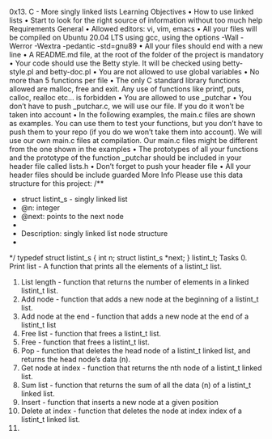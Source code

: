 0x13. C - More singly linked lists
Learning Objectives
•	How to use linked lists
•	Start to look for the right source of information without too much help
Requirements
General
•	Allowed editors: vi, vim, emacs
•	All your files will be compiled on Ubuntu 20.04 LTS using gcc, using the options -Wall -Werror -Wextra -pedantic -std=gnu89
•	All your files should end with a new line
•	A README.md file, at the root of the folder of the project is mandatory
•	Your code should use the Betty style. It will be checked using betty-style.pl and betty-doc.pl
•	You are not allowed to use global variables
•	No more than 5 functions per file
•	The only C standard library functions allowed are malloc, free and exit. Any use of functions like printf, puts, calloc, realloc etc… is forbidden
•	You are allowed to use _putchar
•	You don’t have to push _putchar.c, we will use our file. If you do it won’t be taken into account
•	In the following examples, the main.c files are shown as examples. You can use them to test your functions, but you don’t have to push them to your repo (if you do we won’t take them into account). We will use our own main.c files at compilation. Our main.c files might be different from the one shown in the examples
•	The prototypes of all your functions and the prototype of the function _putchar should be included in your header file called lists.h
•	Don’t forget to push your header file
•	All your header files should be include guarded
More Info
Please use this data structure for this project:
/**
 * struct listint_s - singly linked list
 * @n: integer
 * @next: points to the next node
 *
 * Description: singly linked list node structure
 * 
 */
typedef struct listint_s
{
    int n;
    struct listint_s *next;
} listint_t;
Tasks
0.	Print list - A function that prints all the elements of a listint_t list.
1.	List length - function that returns the number of elements in a linked listint_t list.
2.	Add node - function that adds a new node at the beginning of a listint_t list.
3.	Add node at the end - function that adds a new node at the end of a listint_t list
4.	Free list - function that frees a listint_t list.
5.	Free -  function that frees a listint_t list.
6.	Pop - function that deletes the head node of a listint_t linked list, and returns the head node’s data (n).
7.	Get node at index - function that returns the nth node of a listint_t linked list.
8.	Sum list - function that returns the sum of all the data (n) of a listint_t linked list.
9.	Insert -  function that inserts a new node at a given position
10.	Delete at index - function that deletes the node at index index of a listint_t linked list.
11.	


